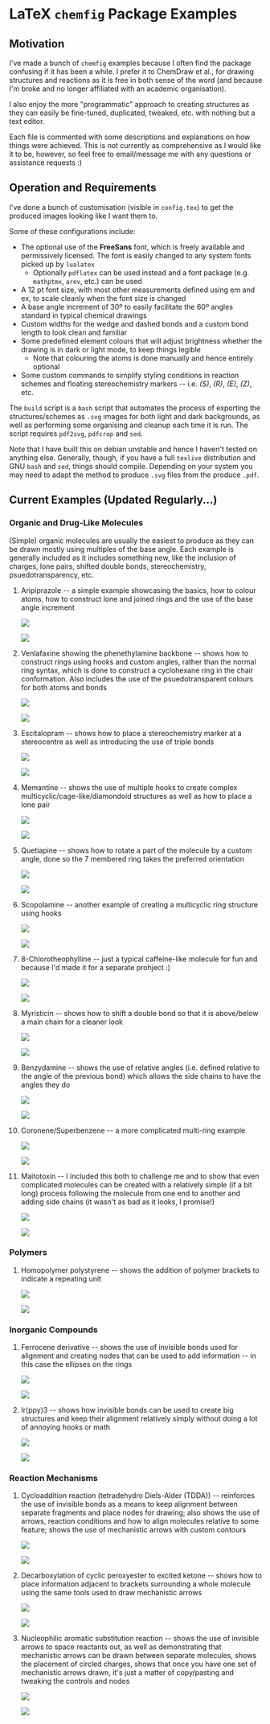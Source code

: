 # LaTeX `chemfig` Package Examples

## Motivation

I've made a bunch of `chemfig` examples because I often find the package confusing if it has been a while. I prefer it to ChemDraw et al., for drawing structures and reactions as it is free in both sense of the word (and because I'm broke and no longer affiliated with an academic organisation).

I also enjoy the more "programmatic" approach to creating structures as they can easily be fine-tuned, duplicated, tweaked, etc. with nothing but a text editor.

Each file is commented with some descriptions and explanations on how things were achieved. This is not currently as comprehensive as I would like it to be, however, so feel free to email/message me with any questions or assistance requests :)

## Operation and Requirements

I've done a bunch of customisation (visible in `config.tex`) to get the produced images looking like I want them to.

Some of these configurations include:

* The optional use of the **FreeSans** font, which is freely available and permissively licensed. The font is easily changed to any system fonts picked up by `lualatex`
    * Optionally `pdflatex` can be used instead and a font package (e.g. `mathptmx`, `arev`, etc.) can be used
* A 12 pt font size, with most other measurements defined using em and ex, to scale cleanly when the font size is changed
* A base angle increment of 30º to easily facilitate the 60º angles standard in typical chemical drawings
* Custom widths for the wedge and dashed bonds and a custom bond length to look clean and familiar
* Some predefined element colours that will adjust brightness whether the drawing is in dark or light mode, to keep things legible
    * Note that colouring the atoms is done manually and hence entirely optional
* Some custom commands to simplify styling conditions in reaction schemes and floating stereochemistry markers -- i.e. *(S)*, *(R)*, *(E)*, *(Z)*, etc.

The `build` script is a `bash` script that automates the process of exporting the structures/schemes as `.svg` images for both light and dark backgrounds, as well as performing some organising and cleanup each time it is run. The script requires `pdf2svg`, `pdfcrop` and `sed`. 

Note that I have built this on debian unstable and hence I haven't tested on anything else. Generally, though, if you have a full `texlive` distribution and GNU `bash` and `sed`, things should compile. Depending on your system you may need to adapt the method to produce `.svg` files from the produce `.pdf`.

## Current Examples (Updated Regularly...)

### Organic and Drug-Like Molecules

(Simple) organic molecules are usually the easiest to produce as they can be drawn mostly using multiples of the base angle. Each example is generally included as it includes something new, like the inclusion of charges, lone pairs, shifted double bonds, stereochemistry, psuedotransparency, etc.

1.  Aripiprazole -- a simple example showcasing the basics, how to colour atoms, how to construct lone and joined rings and the use of the base angle increment

    ![](svg/light/01.svg#gh-light-mode-only)

    ![](svg/dark/01.svg#gh-dark-mode-only)

2.  Venlafaxine showing the phenethylamine backbone -- shows how to construct rings using hooks and custom angles, rather than the normal ring syntax, which is done to construct a cyclohexane ring in the chair conformation. Also includes the use of the psuedotransparent colours for both atoms and bonds

    ![](svg/light/02.svg#gh-light-mode-only)

    ![](svg/dark/02.svg#gh-dark-mode-only)

3.  Escitalopram -- shows how to place a stereochemistry marker at a stereocentre as well as introducing the use of triple bonds

    ![](svg/light/03.svg#gh-light-mode-only)

    ![](svg/dark/03.svg#gh-dark-mode-only)

4.  Memantine -- shows the use of multiple hooks to create complex multicyclic/cage-like/diamondoid structures as well as how to place a lone pair

    ![](svg/light/06.svg#gh-light-mode-only)

    ![](svg/dark/06.svg#gh-dark-mode-only)

5.  Quetiapine -- shows how to rotate a part of the molecule by a custom angle, done so the 7 membered ring takes the preferred orientation

    ![](svg/light/09.svg#gh-light-mode-only)

    ![](svg/dark/09.svg#gh-dark-mode-only)

6.  Scopolamine -- another example of creating a multicyclic ring structure using hooks

    ![](svg/light/10.svg#gh-light-mode-only)

    ![](svg/dark/10.svg#gh-dark-mode-only)

7.  8-Chlorotheophylline -- just a typical caffeine-like molecule for fun and because I'd made it for a separate prohject :)

    ![](svg/light/11.svg#gh-light-mode-only)

    ![](svg/dark/11.svg#gh-dark-mode-only)

8.  Myristicin -- shows how to shift a double bond so that it is above/below a main chain for a cleaner look

    ![](svg/light/12.svg#gh-light-mode-only)

    ![](svg/dark/12.svg#gh-dark-mode-only)

9.  Benzydamine -- shows the use of relative angles (i.e. defined relative to the angle of the previous bond) which allows the side chains to have the angles they do

    ![](svg/light/13.svg#gh-light-mode-only)

    ![](svg/dark/13.svg#gh-dark-mode-only)

10. Coronene/Superbenzene -- a more complicated multi-ring example

    ![](svg/light/14.svg#gh-light-mode-only)

    ![](svg/dark/14.svg#gh-dark-mode-only)

11. Maitotoxin -- I included this both to challenge me and to show that even complicated molecules can be created with a relatively simple (if a bit long) process following the molecule from one end to another and adding side chains (it wasn't as bad as it looks, I promise!)

    ![](svg/light/17.svg#gh-light-mode-only)

    ![](svg/dark/17.svg#gh-dark-mode-only)

### Polymers

1.  Homopolymer polystyrene -- shows the addition of polymer brackets to indicate a repeating unit

    ![](svg/light/08.svg#gh-light-mode-only)

    ![](svg/dark/08.svg#gh-dark-mode-only)

### Inorganic Compounds

1.  Ferrocene derivative -- shows the use of invisible bonds used for alignment and creating nodes that can be used to add information -- in this case the ellipses on the rings

    ![](svg/light/05.svg#gh-light-mode-only)

    ![](svg/dark/05.svg#gh-dark-mode-only)

2.  Ir(ppy)3 -- shows how invisible bonds can be used to create big structures and keep their alignment relatively simply without doing a lot of annoying hooks or math

    ![](svg/light/07.svg#gh-light-mode-only)

    ![](svg/dark/07.svg#gh-dark-mode-only)

### Reaction Mechanisms

1.  Cycloaddition reaction (tetradehydro Diels-Alder (TDDA)) -- reinforces the use of invisible bonds as a means to keep alignment between separate fragments and place nodes for drawing; also shows the use of arrows, reaction conditions and how to align molecules relative to some feature; shows the use of mechanistic arrows with custom contours

    ![](svg/light/04.svg#gh-light-mode-only)

    ![](svg/dark/04.svg#gh-dark-mode-only)

2.  Decarboxylation of cyclic peroxyester to excited ketone -- shows how to place information adjacent to brackets surrounding a whole molecule using the same tools used to draw mechanistic arrows

    ![](svg/light/15.svg#gh-light-mode-only)

    ![](svg/dark/15.svg#gh-dark-mode-only)

3.  Nucleophilic aromatic substitution reaction -- shows the use of invisible arrows to space reactants out, as well as demonstrating that mechanistic arrows can be drawn between separate molecules, shows the placement of circled charges, shows that once you have one set of mechanistic arrows drawn, it's just a matter of copy/pasting and tweaking the controls and nodes

    ![](svg/light/16.svg#gh-light-mode-only)

    ![](svg/dark/16.svg#gh-dark-mode-only)
